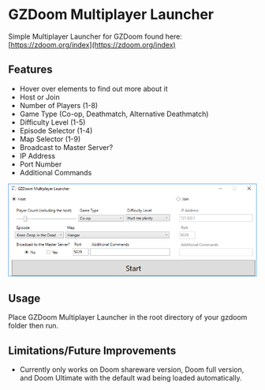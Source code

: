 # GZDoom Multiplayer Launcher

Simple Multiplayer Launcher for GZDoom found here: [https://zdoom.org/index](https://zdoom.org/index)

## Features

- Hover over elements to find out more about it
- Host or Join
- Number of Players (1-8)
- Game Type (Co-op, Deathmatch, Alternative Deathmatch)
- Difficulty Level (1-5)
- Episode Selector (1-4)
- Map Selector (1-9)
- Broadcast to Master Server?
- IP Address
- Port Number
- Additional Commands

![alt text](screenshots/GZDoom-Multiplayer-Launcher-Screenshot.png)

## Usage

Place GZDoom Multiplayer Launcher in the root directory of your gzdoom folder then run.

## Limitations/Future Improvements

- Currently only works on Doom shareware version, Doom full version, and Doom Ultimate with the default wad being loaded automatically.

